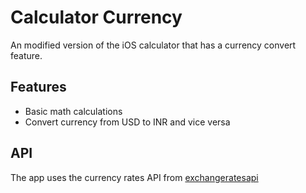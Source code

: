 # Calculator Currency

An modified version of the iOS calculator that has a currency convert feature.

## Features
- Basic math calculations
- Convert currency from USD to INR and vice versa

## API
The app uses the currency rates API from [exchangeratesapi](https://exchangeratesapi.io/)


